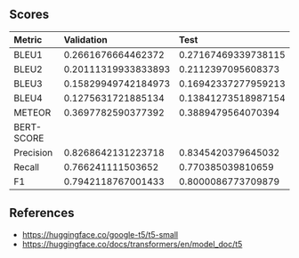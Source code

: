 ## Scores
| Metric | Validation | Test |
| :- | :- | :- |
| BLEU1 | 0.2661676664462372 | 0.27167469339738115 |
| BLEU2 | 0.20111319933833893 | 0.2112397095608373 |
| BLEU3 | 0.15829949742184973 | 0.16942337277959213 |
| BLEU4 | 0.1275631721885134 | 0.13841273518987154 |
| METEOR | 0.3697782590377392 | 0.3889479564070394 |
| BERT-SCORE |  |  |
| Precision | 0.8268642131223718 | 0.8345420379645032 |
| Recall | 0.766241111503652 | 0.770385039810659 |
| F1 | 0.7942118767001433 | 0.8000086773709879 |

## References
- https://huggingface.co/google-t5/t5-small
- https://huggingface.co/docs/transformers/en/model_doc/t5
